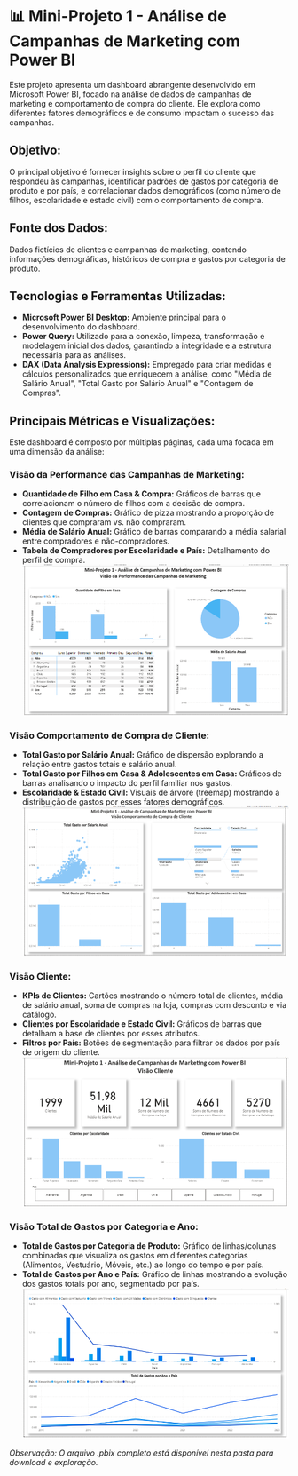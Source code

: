 # 📊 Mini-Projeto 1 - Análise de Campanhas de Marketing com Power BI

Este projeto apresenta um dashboard abrangente desenvolvido em Microsoft Power BI, focado na análise de dados de campanhas de marketing e comportamento de compra do cliente. Ele explora como diferentes fatores demográficos e de consumo impactam o sucesso das campanhas.

## Objetivo:

O principal objetivo é fornecer insights sobre o perfil do cliente que respondeu às campanhas, identificar padrões de gastos por categoria de produto e por país, e correlacionar dados demográficos (como número de filhos, escolaridade e estado civil) com o comportamento de compra.

## Fonte dos Dados:

Dados fictícios de clientes e campanhas de marketing, contendo informações demográficas, históricos de compra e gastos por categoria de produto.

## Tecnologias e Ferramentas Utilizadas:

* **Microsoft Power BI Desktop:** Ambiente principal para o desenvolvimento do dashboard.
* **Power Query:** Utilizado para a conexão, limpeza, transformação e modelagem inicial dos dados, garantindo a integridade e a estrutura necessária para as análises.
* **DAX (Data Analysis Expressions):** Empregado para criar medidas e cálculos personalizados que enriquecem a análise, como "Média de Salário Anual", "Total Gasto por Salário Anual" e "Contagem de Compras".

## Principais Métricas e Visualizações:

Este dashboard é composto por múltiplas páginas, cada uma focada em uma dimensão da análise:

### Visão da Performance das Campanhas de Marketing:

* **Quantidade de Filho em Casa & Compra:** Gráficos de barras que correlacionam o número de filhos com a decisão de compra.
* **Contagem de Compras:** Gráfico de pizza mostrando a proporção de clientes que compraram vs. não compraram.
* **Média de Salário Anual:** Gráfico de barras comparando a média salarial entre compradores e não-compradores.
* **Tabela de Compradores por Escolaridade e País:** Detalhamento do perfil de compra.
![Visão Performance](image_ce7494-1.png)

### Visão Comportamento de Compra de Cliente:

* **Total Gasto por Salário Anual:** Gráfico de dispersão explorando a relação entre gastos totais e salário anual.
* **Total Gasto por Filhos em Casa & Adolescentes em Casa:** Gráficos de barras analisando o impacto do perfil familiar nos gastos.
* **Escolaridade & Estado Civil:** Visuais de árvore (treemap) mostrando a distribuição de gastos por esses fatores demográficos.
![Visão Comportamento de Compra](image_ce718f-2.png)

### Visão Cliente:

* **KPIs de Clientes:** Cartões mostrando o número total de clientes, média de salário anual, soma de compras na loja, compras com desconto e via catálogo.
* **Clientes por Escolaridade e Estado Civil:** Gráficos de barras que detalham a base de clientes por esses atributos.
* **Filtros por País:** Botões de segmentação para filtrar os dados por país de origem do cliente.
![Visão Cliente](image_ce7456-3.png)

### Visão Total de Gastos por Categoria e Ano:

* **Total de Gastos por Categoria de Produto:** Gráfico de linhas/colunas combinadas que visualiza os gastos em diferentes categorias (Alimentos, Vestuário, Móveis, etc.) ao longo do tempo e por país.
* **Total de Gastos por Ano e País:** Gráfico de linhas mostrando a evolução dos gastos totais por ano, segmentado por país.
![Visão Gastos por Categoria e Ano](image_ce74d4-4.png)

*Observação: O arquivo .pbix completo está disponível nesta pasta para download e exploração.*
